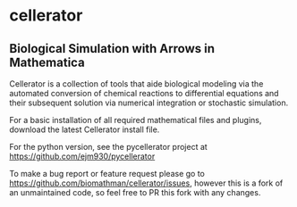 # cellerator
## Biological Simulation with Arrows in Mathematica


Cellerator is a collection of tools that aide biological 
modeling via the automated conversion of chemical reactions 
to differential equations and their subsequent solution via 
numerical integration or stochastic simulation.

For a basic installation of all required mathematical files and plugins, 
download the latest Cellerator install file. 

For the python version, see the pycellerator project at https://github.com/ejm930/pycellerator

To make a bug report or feature request please go to https://github.com/biomathman/cellerator/issues, however this is a fork of an unmaintained code, so feel free to PR this fork with any changes. 


